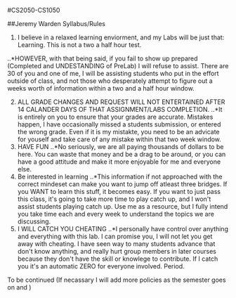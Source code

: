 #CS2050-CS1050

##Jeremy Warden Syllabus/Rules

1. I believe in a relaxed learning enviorment, and my Labs will be just that: Learning.  This is not a two a half hour test.

  ..*HOWEVER, with that being said, if you fail to show up prepared (Completed and UNDESTANDING of PreLab) I will refuse to assist. There are 30 of you and one of me, I will be assisting students who put in the effort outside of class, and not those who desperately attempt to figure out a weeks worth of information within a two and a half hour window.

2. ALL GRADE CHANGES AND REQUEST WILL NOT ENTERTAINED AFTER 14 CALANDER DAYS OF THAT ASSIGNMENT/LABS COMPLETION.
  ..*It is entirely on you to ensure that your grades are accurate.  Mistakes happen, I have occasionally missed a students submission, or entered the wrong grade.  Even if it is my mistakte, you need to be an advicate for youself and take care of any mistake within that two week window.
3. HAVE FUN
  ..*No seriously, we are all paying thousands of dollars to be here.  You can waste that money and be a drag to be around, or you can have a good attitude and make it more enjoyable for me and everyone else.
4. Be interested in learning
  ..*This information if not approached with the correct mindeset can make you want to jump off atleast three bridges.  If you WANT to learn this stuff, it becomes easy.  If you want to just pass this class, it's going to take more time to play catch up, and I won't assist students playing catch up.  Use me as a resource, but I fully intend you take time each and every week to understand the topics we are discussing.  
5. I WILL CATCH YOU CHEATING
  ..*I personally have control over anything and everything with this lab.  I can promise you, I will not let you get away with cheating.  I have seen way to many students advance that don't know anything, and really hurt group members in later courses because they don't have the skill or knowlege to contribute.  If I catch you it's an automatic ZERO for everyone involved. Period.


To be continued (If necassary I will add more policies as the semester goes on and )
